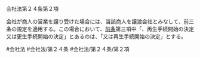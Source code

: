 会社法第２４条第２項

会社が商人の営業を譲り受けた場合には、当該商人を譲渡会社とみなして、前三条の規定を適用する。この場合において、[前条](会社法＿＿＿＿第２３条第１項)第三項中「、再生手続開始の決定又は更生手続開始の決定」とあるのは、「又は再生手続開始の決定」とする。

#会社法
#会社法/第２４条
#会社法/第２４条/第２項
